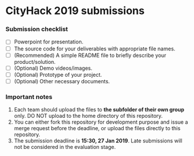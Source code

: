 # CityHack 2019 submissions

### Submission checklist
- [ ] Powerpoint for presentation.
- [ ] The source code for your deliverables with appropriate file names.
- [ ] (Recommended) A simple README file to briefly describe your product/solution.
- [ ] (Optional) Demo videos/images.
- [ ] (Optional) Prototype of your project.
- [ ] (Optional) Other necessary documents.

### Important notes
1. Each team should upload the files to **the subfolder of their own group** only. DO NOT upload to the home directory of this repository.
2. You can either fork this repository for development purpose and issue a merge request before the deadline, or upload the files directly to this repository.
3. The submission deadline is **15:30, 27 Jan 2019**. Late submissions will not be considered in the evaluation stage.

